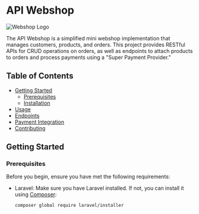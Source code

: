 # API Webshop

![Webshop Logo](webshop_logo.png)

The API Webshop is a simplified mini webshop implementation that manages customers, products, and orders. This project provides RESTful APIs for CRUD operations on orders, as well as endpoints to attach products to orders and process payments using a "Super Payment Provider."

## Table of Contents

- [Getting Started](#getting-started)
  - [Prerequisites](#prerequisites)
  - [Installation](#installation)
- [Usage](#usage)
- [Endpoints](#endpoints)
- [Payment Integration](#payment-integration)
- [Contributing](#contributing)

## Getting Started

### Prerequisites

Before you begin, ensure you have met the following requirements:

- Laravel: Make sure you have Laravel installed. If not, you can install it using [Composer](https://getcomposer.org/):

  ```bash
  composer global require laravel/installer
